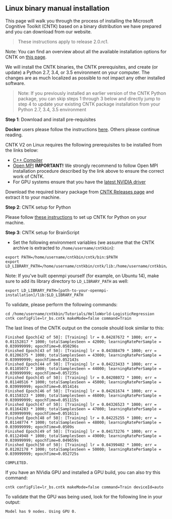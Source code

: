 ## Linux binary manual installation

This page will walk you through the process of installing the Microsoft Cognitive Toolkit (CNTK)
based on a binary distribution we have prepared and you can download from our website. 

> These instructions apply to release 2.0.rc1.

Note: You can find an overview about all the available installation options for CNTK on [this page](./Setup-CNTK-on-your-machine.md).

We will install the CNTK binaries, the CNTK prerequisites, and create (or update) a Python 2.7, 3.4, or 3.5 environment 
on your computer. The changes are as much localized as possible to not impact any other installed
software.

>Note: If you previously installed an earlier version of the CNTK Python package, you can skip steps 1 
through 3 below and directly jump to step 4 to update your existing CNTK package installation from your 
Python 2.7, 3.4, 3.5 environment

**Step 1**: Download and install pre-requisites

**Docker** users please follow the instructions [here](./CNTK-Docker-Containers.md). 
Others please continue reading.

CNTK V2 on Linux requires the following prerequisites to be installed from the links below: 

- [C++ Compiler](./Setup-CNTK-on-Linux#c-compiler)
- [Open MPI](./Setup-CNTK-on-Linux#open-mpi)
**IMPORTANT!** We strongly recommend to follow Open MPI installation procedure described by the link above to ensure the correct work of CNTK.
- For GPU systems ensure that you have the [latest NVIDIA driver](http://www.nvidia.com/drivers)

Download the required binary package from [CNTK Releases page](../releases) and extract it to your machine.

**Step 2**: CNTK setup for Python

Please follow [these instructions](./Setup-Linux-Python) to set up CNTK for Python on your machine.

**Step 3**: CNTK setup for BrainScript

- Set the following environment variables (we assume that the CNTK archive is extracted to ```/home/username/cntkbin```):
```
export PATH=/home/username/cntkbin/cntk/bin:$PATH
export LD_LIBRARY_PATH=/home/username/cntkbin/cntk/lib:/home/username/cntkbin/cntk/dependencies/lib:$LD_LIBRARY_PATH
```
Note: If you've built openmpi yourself (for example, on Ubuntu 14), make sure to add its library directory to `LD_LIBRARY_PATH` as well:
```
export LD_LIBRARY_PATH=[path-to-your-openmpi-installation]/lib:$LD_LIBRARY_PATH
```

To validate, please perform the following commands:
```
cd /home/username/cntkbin/Tutorials/HelloWorld-LogisticRegression
cntk configFile=lr_bs.cntk makeMode=false command=Train
```
The last lines of the CNTK output on the console should look similar to this:
```
Finished Epoch[42 of 50]: [Training] lr = 0.04287672 * 1000; err = 0.01152817 * 1000; totalSamplesSeen = 42000; learningRatePerSample = 0.039999999; epochTime=0.050296s
Finished Epoch[43 of 50]: [Training] lr = 0.04388479 * 1000; err = 0.01206375 * 1000; totalSamplesSeen = 43000; learningRatePerSample = 0.039999999; epochTime=0.052143s
Finished Epoch[44 of 50]: [Training] lr = 0.04223433 * 1000; err = 0.01105073 * 1000; totalSamplesSeen = 44000; learningRatePerSample = 0.039999999; epochTime=0.057235s
Finished Epoch[45 of 50]: [Training] lr = 0.04208072 * 1000; err = 0.01140516 * 1000; totalSamplesSeen = 45000; learningRatePerSample = 0.039999999; epochTime=0.051414s
Finished Epoch[46 of 50]: [Training] lr = 0.04261674 * 1000; err = 0.01158323 * 1000; totalSamplesSeen = 46000; learningRatePerSample = 0.039999999; epochTime=0.051115s
Finished Epoch[47 of 50]: [Training] lr = 0.04326523 * 1000; err = 0.01164283 * 1000; totalSamplesSeen = 47000; learningRatePerSample = 0.039999999; epochTime=0.051611s
Finished Epoch[48 of 50]: [Training] lr = 0.04225255 * 1000; err = 0.01148774 * 1000; totalSamplesSeen = 48000; learningRatePerSample = 0.039999999; epochTime=0.0509s
Finished Epoch[49 of 50]: [Training] lr = 0.04173276 * 1000; err = 0.01124948 * 1000; totalSamplesSeen = 49000; learningRatePerSample = 0.039999999; epochTime=0.049659s
Finished Epoch[50 of 50]: [Training] lr = 0.04399402 * 1000; err = 0.01202178 * 1000; totalSamplesSeen = 50000; learningRatePerSample = 0.039999999; epochTime=0.052725s

COMPLETED.
```
If you have an NVidia GPU and installed a GPU build, you can also try this command:
```
cntk configFile=lr_bs.cntk makeMode=false command=Train deviceId=auto
```
To validate that the GPU was being used, look for the following line in your output:
```
Model has 9 nodes. Using GPU 0.
```
